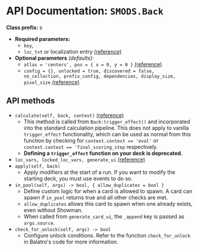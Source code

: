 # API Documentation: `SMODS.Back`
**Class prefix:** `b`
- **Required parameters:**
	- `key`,
	- `loc_txt` or localization entry [(reference)](https://github.com/Steamodded/smods/wiki/Localization)
- **Optional parameters** *(defaults)*:
    - `atlas = 'centers', pos = { x = 0, y = 0 }` [(reference)](https://github.com/Steamodded/smods/wiki/SMODS.Atlas#applying-textures-to-cards)
    - `config = {}, unlocked = true, discovered = false, no_collection, prefix_config, dependencies, display_size, pixel_size` [(reference)](https://github.com/Steamodded/smods/wiki/API-Documentation#common-parameters)


## API methods
- `calculate(self, back, context)` [(reference)](https://github.com/Steamodded/smods/wiki/Calculate-Functions)
    - This method is called from `Back:trigger_effect()` and incorporated into the standard calculation pipeline. This does not apply to vanilla `trigger_effect` functionality, which can be used as normal from this function by checking for `context.context == 'eval'` or `context.context == 'final_scoring_step` respectively.
    - **Defining a `trigger_effect` function on your deck is deprecated.**
- `loc_vars, locked_loc_vars, generate_ui` [(reference)](https://github.com/Steamodded/smods/wiki/Localization#Localization-functions)
- `apply(self, back)`
    - Apply modifiers at the start of a run. If you want to modify the starting deck, you must use events to do so.
- `in_pool(self, args) -> bool, { allow_duplicates = bool }`
	- Define custom logic for when a card is allowed to spawn. A card can spawn if `in_pool` returns true and all other checks are met.
	- `allow_duplicates` allows this card to spawn when one already exists, even without Showman.
	- When called from `generate_card_ui`, the `_append` key is passed as `args.source`.
- `check_for_unlock(self, args) -> bool`
	- Configure unlock conditions. Refer to the function `check_for_unlock` in Balatro's code for more information.
